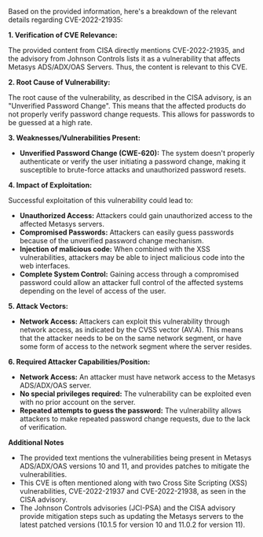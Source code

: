 Based on the provided information, here's a breakdown of the relevant details regarding CVE-2022-21935:

**1. Verification of CVE Relevance:**

The provided content from CISA directly mentions CVE-2022-21935, and the advisory from Johnson Controls lists it as a vulnerability that affects Metasys ADS/ADX/OAS Servers. Thus, the content is relevant to this CVE.

**2. Root Cause of Vulnerability:**

The root cause of the vulnerability, as described in the CISA advisory, is an "Unverified Password Change". This means that the affected products do not properly verify password change requests. This allows for passwords to be guessed at a high rate.

**3. Weaknesses/Vulnerabilities Present:**

*   **Unverified Password Change (CWE-620):** The system doesn't properly authenticate or verify the user initiating a password change, making it susceptible to brute-force attacks and unauthorized password resets.

**4. Impact of Exploitation:**

Successful exploitation of this vulnerability could lead to:

*   **Unauthorized Access:** Attackers could gain unauthorized access to the affected Metasys servers.
*   **Compromised Passwords:** Attackers can easily guess passwords because of the unverified password change mechanism.
*   **Injection of malicious code:** When combined with the XSS vulnerabilities, attackers may be able to inject malicious code into the web interfaces.
*   **Complete System Control:** Gaining access through a compromised password could allow an attacker full control of the affected systems depending on the level of access of the user.

**5. Attack Vectors:**

*   **Network Access:** Attackers can exploit this vulnerability through network access, as indicated by the CVSS vector (AV:A).  This means that the attacker needs to be on the same network segment, or have some form of access to the network segment where the server resides.

**6. Required Attacker Capabilities/Position:**

*   **Network Access:** An attacker must have network access to the Metasys ADS/ADX/OAS server.
*   **No special privileges required:** The vulnerability can be exploited even with no prior account on the server.
*   **Repeated attempts to guess the password:** The vulnerability allows attackers to make repeated password change requests, due to the lack of verification.

**Additional Notes**

*   The provided text mentions the vulnerabilities being present in Metasys ADS/ADX/OAS versions 10 and 11, and provides patches to mitigate the vulnerabilities.
*   This CVE is often mentioned along with two Cross Site Scripting (XSS) vulnerabilities, CVE-2022-21937 and CVE-2022-21938, as seen in the CISA advisory.
*   The Johnson Controls advisories (JCI-PSA) and the CISA advisory provide mitigation steps such as updating the Metasys servers to the latest patched versions (10.1.5 for version 10 and 11.0.2 for version 11).